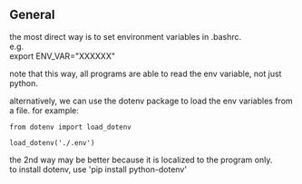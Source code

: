 General
-----------------------

the most direct way is to set environment variables in .bashrc.  
e.g.  
export ENV_VAR="XXXXXX"

note that this way, all programs are able to read the env variable, not just python.

alternatively, we can use the dotenv package to load the env variables from a file.
for example:
```
from dotenv import load_dotenv

load_dotenv('./.env')
```

the 2nd way may be better because it is localized to the program only.  
to install dotenv, use 'pip install python-dotenv'
